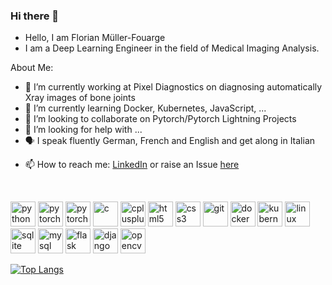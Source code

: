 ### Hi there 👋

<!--
![](https://komarev.com/ghpvc/?username=FlorianMF&color=green)-->

- Hello, I am Florian Müller-Fouarge
- I am a Deep Learning Engineer in the field of Medical Imaging Analysis.

About Me:
- 🔭 I’m currently working at Pixel Diagnostics on diagnosing automatically Xray images of bone joints
- 🌱 I’m currently learning Docker, Kubernetes, JavaScript, ...
- 👯 I’m looking to collaborate on Pytorch/Pytorch Lightning Projects
- 🤔 I’m looking for help with ...
- 🗣️ I speak fluently German, French and English and get along in Italian
<!--
- 💬 Ask me about ...
-->
- 📫 How to reach me: [LinkedIn](https://www.linkedin.com/in/florian-mueller-fouarge/) or raise an Issue [here](https://github.com/FlorianMF/FlorianMF/issues)

<!--
- ⚡ Fun fact: ...
<p>&nbsp;
    <img align="center" src="https://github-readme-stats.vercel.app/api?username=FlorianMF&show_icons=true"
        alt="oke-aditya" />
</p>
-->
<br>
<p align="left">
    <img src="https://devicons.github.io/devicon/devicon.git/icons/python/python-original.svg" 
         alt="python" width="40" height="40" />
    <img src="https://www.vectorlogo.zone/logos/pytorch/pytorch-icon.svg" 
         alt="pytorch" width="40" height="40" />
    <img src="https://github.com/PyTorchLightning/pytorch-lightning/blob/master/docs/source/_images/logos/lightning_logo.svg" 
         alt="pytorch lightning" width="40" height="40" />
  <!--
    <img src="https://www.vectorlogo.zone/logos/tensorflow/tensorflow-icon.svg" 
        alt="tensorflow" width="40" height="40" />
  -->
    <img src="https://devicons.github.io/devicon/devicon.git/icons/c/c-original.svg" 
         alt="c" width="40" height="40" />
    <img src="https://devicons.github.io/devicon/devicon.git/icons/cplusplus/cplusplus-original.svg" 
         alt="cplusplus" width="40" height="40" />
    <img src="https://devicons.github.io/devicon/devicon.git/icons/html5/html5-original-wordmark.svg" 
         alt="html5" width="40" height="40" />
    <img src="https://devicons.github.io/devicon/devicon.git/icons/css3/css3-original-wordmark.svg" 
         alt="css3" width="40" height="40" />
    <!--
    <img src="https://www.vectorlogo.zone/logos/google_cloud/google_cloud-icon.svg" 
        alt="gcp" width="40" height="40" />
    -->
    <img src="https://www.vectorlogo.zone/logos/git-scm/git-scm-icon.svg" 
         alt="git" width="40" height="40" />
    <img src="https://devicons.github.io/devicon/devicon.git/icons/docker/docker-original-wordmark.svg" 
         alt="docker" width="40" height="40" />
    <img src="https://www.vectorlogo.zone/logos/kubernetes/kubernetes-icon.svg"
         alt="kubernetes" width="40" height="40" />
    <!--
    <img src="https://devicons.github.io/devicon/devicon.git/icons/linux/linux-original.svg" 
        alt="linux" width="40" height="40" />
    -->
    <img src="https://devicons.github.io/devicon/devicon.git/icons/linux/linux-original.svg" 
         alt="linux" width="40" height="40" />
    <img src="https://www.vectorlogo.zone/logos/sqlite/sqlite-ar21.svg" 
         alt="sqlite" width="40" height="40" />
    <img src="https://devicons.github.io/devicon/devicon.git/icons/mysql/mysql-original-wordmark.svg" 
         alt="mysql" width="40" height="40" />
     <img src="https://www.vectorlogo.zone/logos/pocoo_flask/pocoo_flask-icon.svg" 
          alt="flask" width="40" height="40" />
    <img src="https://devicons.github.io/devicon/devicon.git/icons/django/django-original.svg" 
         alt="django" width="40" height="40" />
    <img src="https://www.vectorlogo.zone/logos/opencv/opencv-icon.svg" 
         alt="opencv" width="40" height="40" />
</p>

[![Top Langs](https://github-readme-stats.vercel.app/api/top-langs/?username=FlorianMF&hide=Jupyter%20Notebook&layout=compact)](https://github.com/anuraghazra/github-readme-stats)
